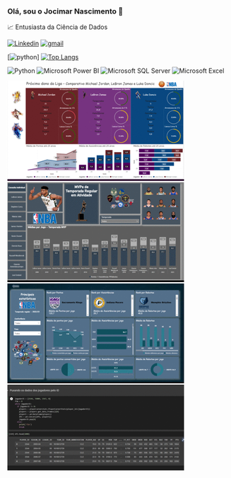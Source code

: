 ### Olá, sou o Jocimar Nascimento :rocket:

📈 Entusiasta da Ciência de Dados

[![Linkedin](https://github.com/njocimar28/image/blob/5d399853bdd887407d6987319e18a61ecc0bf400/icons8-linkedin-94.png)](https://www.linkedin.com/in/jocimar-nascimento-501457253/)
[![gmail](https://github.com/njocimar28/image/blob/5d399853bdd887407d6987319e18a61ecc0bf400/icons8-gmail-logo-94.png)](n.jocimar28@gmail.com)

[![python](https://github.com/njocimar28/image/blob/5d399853bdd887407d6987319e18a61ecc0bf400/icons8-python-94.png)]
[![Top Langs](https://github-readme-stats.vercel.app/api/top-langs/?username=njocimar28&layout=compact)](https://github.com/anuraghazra/github-readme-stats)

![Python](https://img.shields.io/badge/Python-3776AB?style=for-the-badge&logo=python&logoColor=white)
![Microsoft Power BI](https://img.shields.io/badge/Power%20BI-F2C811.svg?style=for-the-badge&logo=Power-BI&logoColor=black)
![Microsoft SQL Server](https://img.shields.io/badge/Microsoft_SQL_Server-CC2927?style=for-the-badge&logo=microsoft-sql-server&logoColor=white)
![Microsoft Excel](https://img.shields.io/badge/Microsoft_Excel-217346?style=for-the-badge&logo=microsoft-excel&logoColor=white)

[![Dashboard gerações](https://github.com/njocimar28/nba/blob/41df95073b414c9d49838f3d1591db241fcd3e59/Comparativo%20Michael%20Jordan%2C%20LeBron%20James%20e%20Luka%20Doncic.gif)](https://app.powerbi.com/groups/me/reports/66bd10ca-de44-4479-bfd5-867b5b7090a8/ReportSectionc9b5896f81e06847a2a2?experience=power-bi)
[![MVP Temporada Refular](https://github.com/njocimar28/nba/blob/3f65750d21d883880c6df2e620e9aad863398061/MVP%20de%20temporada%20regular.gif)](https://app.powerbi.com/groups/b8155de1-5a56-454f-a07b-e077a95cb84a/reports/c44c5f14-4c35-4220-a7d3-abddb467740d?ctid=07e430a4-97fa-447c-afb8-f71f19435a7d&pbi_source=linkShare&bookmarkGuid=9c2d3f75-d1f2-4739-83c7-0c55b0ac362d)
[![Dashboard Times](https://github.com/njocimar28/nba/blob/b35913328898fa3ae877c09ce64ae3aa44a4efab/Dashboard%20Times.gif)](https://app.powerbi.com/groups/b8155de1-5a56-454f-a07b-e077a95cb84a/reports/0fc22265-a689-4197-b621-30ff3ef798eb?ctid=07e430a4-97fa-447c-afb8-f71f19435a7d&pbi_source=linkShare)
![nba_python](https://github.com/njocimar28/nba/blob/862f760542b8ff092b1d53dc848aedcc6a0a0e07/python.gif)




